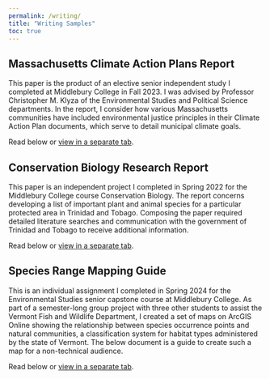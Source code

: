```yaml
---
permalink: /writing/
title: "Writing Samples"
toc: true
---
```


## Massachusetts Climate Action Plans Report   
This paper is the product of an elective senior independent study I completed at Middlebury College in Fall 2023. I was advised by Professor Christopher M. Klyza of the Environmental Studies and Political Science departments. In the report, I consider how various Massachusetts communities have included environmental justice principles in their Climate Action Plan documents, which serve to detail municipal climate goals.  

Read below or [view in a separate tab](https://andya17.github.io/_pages/pdfs/ENVS700_Final_Report.pdf).    

<object data="https://andya17.github.io/_pages/pdfs/ENVS700_Final_Report.pdf" type="application/pdf" width="100%" height="100%"></object>  

## Conservation Biology Research Report  
This paper is an independent project I completed in Spring 2022 for the Middlebury College course Conservation Biology. The report concerns developing a list of important plant and animal species for a particular protected area in Trinidad and Tobago. Composing the paper required detailed literature searches and communication with the government of Trinidad and Tobago to receive additional information.  

Read below or [view in a separate tab](https://andya17.github.io/_pages/pdfs/BIOL392_Project_1.pdf).  

<object data="https://andya17.github.io/_pages/pdfs/BIOL392_Project_1.pdf" type="application/pdf" width="100%" height="100%"></object>  

## Species Range Mapping Guide  
This is an individual assignment I completed in Spring 2024 for the Environmental Studies senior capstone course at Middlebury College. As part of a semester-long group project with three other students to assist the Vermont Fish and Wildlife Department, I created a set of maps on ArcGIS Online showing the relationship between species occurrence points and natural communities, a classification system for habitat types administered by the state of Vermont. The below document is a guide to create such a map for a non-technical audience.  

Read below or [view in a separate tab](https://andya17.github.io/_pages/pdfs/ENVS401_AGOL_Guide.pdf).  

<object data="https://andya17.github.io/_pages/pdfs/ENVS401_AGOL_Guide.pdf" type="application/pdf" width="100%" height="100%"></object>  